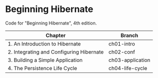 # Beginning Hibernate
Code for "Beginning Hibernate", 4th edition.

| Chapter | Branch |
|---|---|
| 1. An Introduction to Hibernate | ch01-intro |
| 2. Integrating and Configuring Hibernate | ch02-conf |
| 3. Building a Simple Application | ch03-application |
| 4. The Persistence Life Cycle | ch04-life-cycle |
